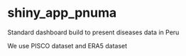 # shiny_app_pnuma
Standard dashboard build to present diseases data in Peru

We use PISCO dataset and ERA5 dataset
